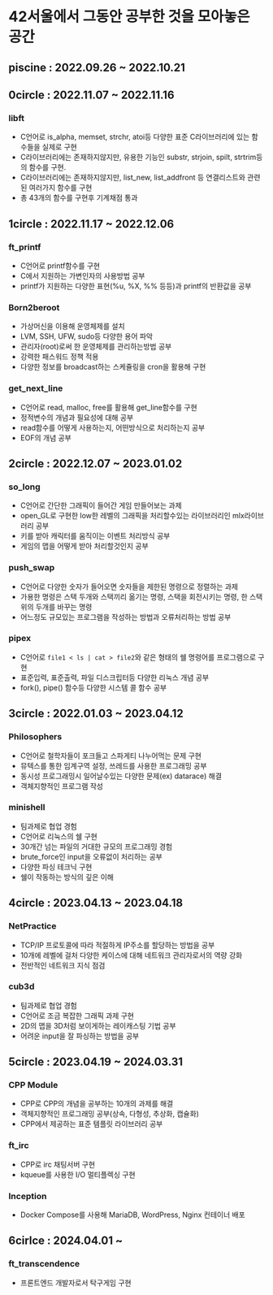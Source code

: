 # 42서울에서 그동안 공부한 것을 모아놓은 공간
## piscine : 2022.09.26 ~ 2022.10.21

## 0circle : 2022.11.07 ~ 2022.11.16

### libft
* C언어로 is_alpha, memset, strchr, atoi등 다양한 표준 C라이브러리에 있는 함수들을 실제로 구현
* C라이브러리에는 존재하지않지만, 유용한 기능인 substr, strjoin, spilt, strtrim등의 함수를 구현.
* C라이브러리에는 존재하지않지만, list_new, list_addfront 등 연결리스트와 관련된 여러가지 함수를 구현
* 총 43개의 함수를 구현후 기계채점 통과

## 1circle : 2022.11.17 ~ 2022.12.06

### ft_printf
* C언어로 printf함수를 구현
* C에서 지원하는 가변인자의 사용방법 공부
* printf가 지원하는 다양한 표현(%u, %X, %% 등등)과 printf의 반환값을 공부

### Born2beroot
* 가상머신을 이용해 운영체제를 설치
* LVM, SSH, UFW, sudo등 다양한 용어 파악
* 관리자(root)로써 한 운영체제를 관리하는방법 공부
* 강력한 패스워드 정책 적용
* 다양한 정보를 broadcast하는 스케쥴링을 cron을 활용해 구현

### get_next_line
* C언어로 read, malloc, free를 활용해 get_line함수를 구현
* 정적변수의 개념과 필요성에 대해 공부
* read함수를 어떻게 사용하는지, 어떤방식으로 처리하는지 공부
* EOF의 개념 공부

## 2circle : 2022.12.07 ~ 2023.01.02

### so_long
* C언어로 간단한 그래픽이 들어간 게임 만들어보는 과제
* open_GL로 구현한 low한 레벨의 그래픽을 처리할수있는 라이브러리인 mlx라이브러리 공부
* 키를 받아 캐릭터를 움직이는 이벤트 처리방식 공부
* 게임의 맵을 어떻게 받아 처리할것인지 공부

### push_swap
* C언어로 다양한 숫자가 들어오면 숫자들을 제한된 명령으로 정렬하는 과제
* 가용한 명령은 스택 두개와 스택끼리 옮기는 명령, 스택을 회전시키는 명령, 한 스택위의 두개를 바꾸는 명령
* 어느정도 규모있는 프로그램을 작성하는 방법과 오류처리하는 방법 공부

### pipex
* C언어로 ``` file1 < ls | cat > file2 ```와 같은 형태의 쉘 명령어를 프로그램으로 구현
* 표준입력, 표준출력, 파일 디스크립터등 다양한 리눅스 개념 공부
* fork(), pipe() 함수등 다양한 시스템 콜 함수 공부

## 3circle : 2022.01.03 ~ 2023.04.12

### Philosophers
* C언어로 철학자들이 포크들고 스파게티 나누어먹는 문제 구현
* 뮤텍스를 통한 임계구역 설정, 쓰레드를 사용한 프로그래밍 공부
* 동시성 프로그래밍시 일어날수있는 다양한 문제(ex) datarace) 해결
* 객체지향적인 프로그램 작성

### minishell
* 팀과제로 협업 경험
* C언어로 리눅스의 쉘 구현
* 30개간 넘는 파일의 거대한 규모의 프로그래밍 경험
* brute_force인 input을 오류없이 처리하는 공부
* 다양한 파싱 테크닉 구현
* 쉘이 작동하는 방식의 깊은 이해

## 4circle : 2023.04.13 ~ 2023.04.18

### NetPractice
* TCP/IP 프로토콜에 따라 적절하게 IP주소를 할당하는 방법을 공부
* 10개에 레벨에 걸처 다양한 케이스에 대해 네트워크 관리자로서의 역량 강화
* 전반적인 네트워크 지식 점검

### cub3d
* 팀과제로 협업 경험
* C언어로 조금 복잡한 그래픽 과제 구현
* 2D의 맵을 3D처럼 보이게하는 레이캐스팅 기법 공부
* 어려운 input을 잘 파싱하는 방법을 공부

## 5circle : 2023.04.19 ~ 2024.03.31
### CPP Module
* CPP로 CPP의 개념을 공부하는 10개의 과제를 해결
* 객체지향적인 프로그래밍 공부(상속, 다형성, 추상화, 캡슐화)
* CPP에서 제공하는 표준 템플릿 라이브러리 공부

### ft_irc
* CPP로 irc 채팅서버 구현
* kqueue를 사용한 I/O 멀티플렉싱 구현

### Inception
* Docker Compose를 사용해 MariaDB, WordPress, Nginx 컨테이너 배포

## 6cirlce : 2024.04.01 ~
### ft_transcendence
* 프론트엔드 개발자로서 탁구게임 구현

